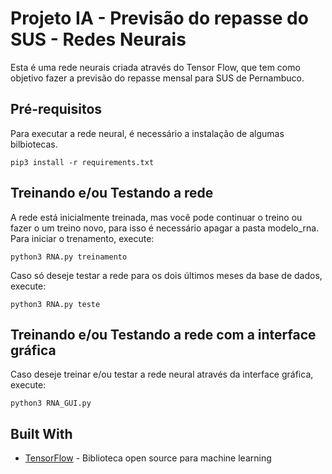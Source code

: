 # Projeto IA - Previsão do repasse do SUS - Redes Neurais

Esta é uma rede neurais criada através do Tensor Flow, que tem como objetivo fazer a previsão do repasse mensal para SUS de Pernambuco.

## Pré-requisitos

Para executar a rede neural, é necessário a instalação de algumas bilbiotecas. 

```
pip3 install -r requirements.txt
```

## Treinando e/ou Testando a rede

A rede está inicialmente treinada, mas você pode continuar o treino ou fazer o um treino novo, para isso é necessário apagar a pasta modelo_rna.
Para iniciar o trenamento, execute:

```
python3 RNA.py treinamento
```

Caso só deseje testar a rede para os dois últimos meses da base de dados, execute:

```
python3 RNA.py teste
```


## Treinando e/ou Testando a rede com a interface gráfica

Caso deseje treinar e/ou testar a rede neural através da interface gráfica, execute:

```
python3 RNA_GUI.py
```


## Built With

* [TensorFlow](https://www.tensorflow.org/programmers_guide/) - Biblioteca open source para machine learning

